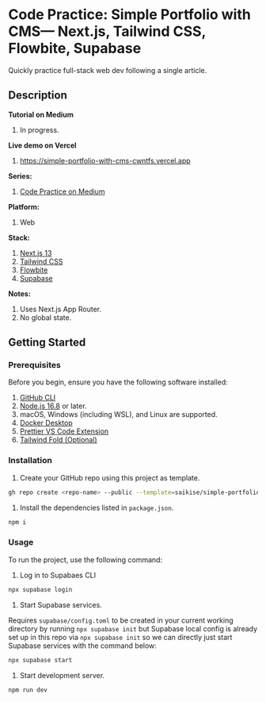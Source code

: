# Code Practice: Simple Portfolio with CMS— Next.js, Tailwind CSS, Flowbite, Supabase

Quickly practice full-stack web dev following a single article.

## Description

**Tutorial on Medium**

1. In progress.

**Live demo on Vercel**

1. https://simple-portfolio-with-cms-cwntfs.vercel.app

**Series:**

1. [Code Practice on Medium](https://medium.com/@saikise/list/code-practice-780f4532716a)

**Platform:**

1. Web

**Stack:**

1. [Next.js 13](https://nextjs.org/docs)
1. [Tailwind CSS](https://tailwindcss.com/)
1. [Flowbite](https://flowbite.com/)
1. [Supabase](https://supabase.com/)

**Notes:**

1. Uses Next.js App Router.
1. No global state.

## Getting Started

### Prerequisites

Before you begin, ensure you have the following software installed:

1. [GitHub CLI](https://cli.github.com/manual/installation)
1. [Node.js 16.8](https://nodejs.org/) or later.
1. macOS, Windows (including WSL), and Linux are supported.
1. [Docker Desktop](https://docs.docker.com/desktop)
1. [Prettier VS Code Extension](https://marketplace.visualstudio.com/items?itemName=esbenp.prettier-vscode)
1. [Tailwind Fold (Optional)](https://marketplace.visualstudio.com/items?itemName=stivo.tailwind-fold)

### Installation

1. Create your GitHub repo using this project as template.

```bash
gh repo create <repo-name> --public --template=saikise/simple-portfolio-with-cms-cwntfs
```

1. Install the dependencies listed in `package.json`.

```bash
npm i
```

### Usage

To run the project, use the following command:

1. Log in to Supabaes CLI

```bash
npx supabase login
```

1. Start Supabase services.

Requires `supabase/config.toml` to be created in your current working directory by running `npx supabase init` but Supabase local config is already set up in this repo via `npx supabase init` so we can directly just start Supabase services with the command below:

```bash
npx supabase start
```

1. Start development server.

```bash
npm run dev
```
